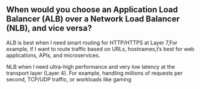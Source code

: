 ##  When would you choose an Application Load Balancer (ALB) over a Network Load Balancer (NLB), and vice versa?
ALB is best when I need smart routing for HTTP/HTTPS at Layer 7,For example, if I want to route traffic based on URLs, hostnames,t’s best for web applications, APIs, and microservices.

NLB when I need ultra-high performance and very low latency at the transport layer (Layer 4). For example, handling millions of requests per second, TCP/UDP traffic, or workloads like gaming
